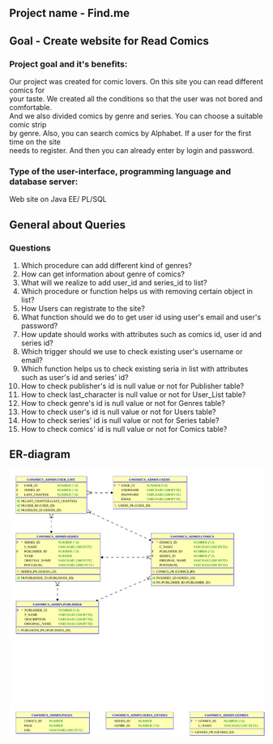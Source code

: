 ## Project name - Find.me
## Goal - Create website for Read Comics

### Project goal and it's benefits:<br>
Our project was created for comic lovers. On this site you can read different comics for<br>
your taste. We created all the conditions so that the user was not bored and comfortable.<br>
And we also divided comics by genre and series. You can choose a suitable comic strip<br>
by genre. Also, you can search comics by Alphabet. If a user for the first time on the site<br>
needs to register. And then you can already enter by login and password.<br>


### Type of the user-interface, programming language and database server:<br>
Web site on Java EE/ PL/SQL


## General about Queries

### Questions 
1. Which procedure can add different kind of genres? </br>
2. How can get information about genre of comics? </br>
3. What will we realize to add user_id and series_id to list? </br>
4. Which procedure or function helps us with removing certain object in list? </br>
5. How Users can registrate to the site?</br>
6. What function should we do to get user id using user's email and user's password? </br>
7. How update should works with attributes such as comics id, user id and series id? </br>
8. Which trigger should we use to check existing user's username or email? </br>
9. Which function helps us to check existing seria in list with attributes such as user's id and series' id?</br>
10. How to check publisher's id is null value or not for Publisher table? </br>
11. How to check last_character is null value or not for User_List table?</br>
12. How to check genre's id is null value or not for Genres table?</br>
13. How to check user's id is null value or not for Users table?</br>
14. How to check series' id is null value or not for Series table?</br>
15. How to check comics' id is null value or not for Comics table?</br>

## ER-diagram

![image info](ER.svg)
